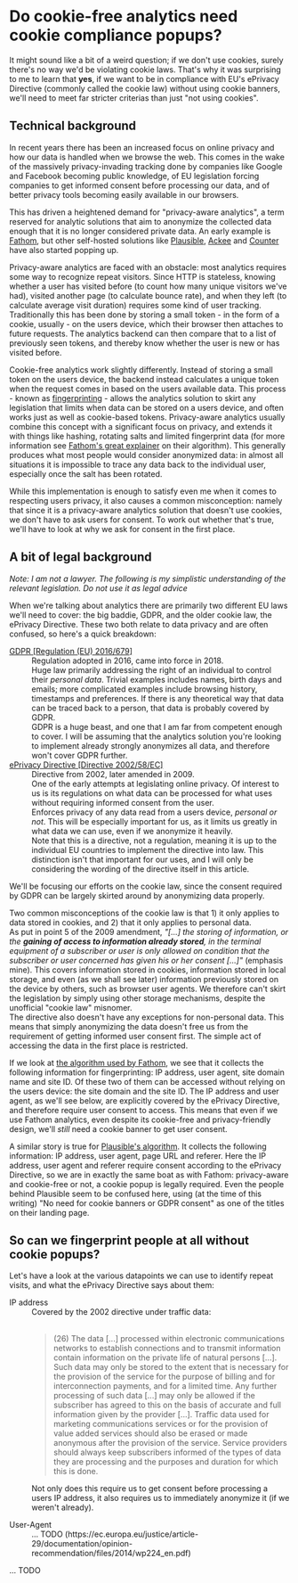 # Do cookie-free analytics need cookie compliance popups?

It might sound like a bit of a weird question; if we don't use cookies, surely there's no way we'd be violating cookie laws. That's why it was surprising to me to learn that **yes**, if we want to be in compliance with EU's ePrivacy Directive (commonly called the cookie law) without using cookie banners, we'll need to meet far stricter criterias than just "not using cookies".

## Technical background

In recent years there has been an increased focus on online privacy and how our data is handled when we browse the web. This comes in the wake of the massively privacy-invading tracking done by companies like Google and Facebook becoming public knowledge, of EU legislation forcing companies to get informed consent before processing our data, and of better privacy tools becoming easily available in our browsers.

This has driven a heightened demand for "privacy-aware analytics", a term reserved for analytic solutions that aim to anonymize the collected data enough that it is no longer considered private data. An early example is [Fathom](https://usefathom.com/), but other self-hosted solutions like [Plausible](https://plausible.io/), [Ackee](https://ackee.electerious.com/) and [Counter](https://counter.dev/) have also started popping up.

Privacy-aware analytics are faced with an obstacle: most analytics requires some way to recognize repeat visitors. Since HTTP is stateless, knowing whether a user has visited before (to count how many unique visitors we've had), visited another page (to calculate bounce rate), and when they left (to calculate average visit duration) requires some kind of user tracking. Traditionally this has been done by storing a small token - in the form of a cookie, usually - on the users device, which their browser then attaches to future requests. The analytics backend can then compare that to a list of previously seen tokens, and thereby know whether the user is new or has visited before.

Cookie-free analytics work slightly differently. Instead of storing a small token on the users device, the backend instead calculates a unique token when the request comes in based on the users available data. This process - known as [fingerprinting](https://amiunique.org/) - allows the analytics solution to skirt any legislation that limits when data can be stored on a users device, and often works just as well as cookie-based tokens. Privacy-aware analytics usually combine this concept with a significant focus on privacy, and extends it with things like hashing, rotating salts and limited fingerprint data (for more information see [Fathom's great explainer](https://usefathom.com/blog/anonymization) on their algorithm). This generally produces what most people would consider anonymized data: in almost all situations it is impossible to trace any data back to the individual user, especially once the salt has been rotated.

While this implementation is enough to satisfy even me when it comes to respecting users privacy, it also causes a common misconception: namely that since it is a privacy-aware analytics solution that doesn't use cookies, we don't have to ask users for consent. To work out whether that's true, we'll have to look at why we ask for consent in the first place.

## A bit of legal background

*Note: I am not a lawyer. The following is my simplistic understanding of the relevant legislation. Do not use it as legal advice*

When we're talking about analytics there are primarily two different EU laws we'll need to cover: the big baddie, GDPR, and the older cookie law, the ePrivacy Directive. These two both relate to data privacy and are often confused, so here's a quick breakdown:

<dl>
<dt><a href="http://data.europa.eu/eli/reg/2016/679/oj">GDPR [Regulation (EU) 2016/679]</a></dt>
<dd>Regulation adopted in 2016, came into force in 2018.<br>Huge law primarily addressing the right of an individual to control their <em>personal data</em>. Trivial examples includes names, birth days and emails; more complicated examples include browsing history, timestamps and preferences. If there is any theoretical way that data can be traced back to a person, that data is probably covered by GDPR.<br>GDPR is a huge beast, and one that I am far from competent enough to cover. I will be assuming that the analytics solution you're looking to implement already strongly anonymizes all data, and therefore won't cover GDPR further.</dd>
<dt><a href="http://data.europa.eu/eli/dir/2002/58/2009-12-19">ePrivacy Directive [Directive 2002/58/EC]</a></dt>
<dd>Directive from 2002, later amended in 2009.<br>One of the early attempts at legislating online privacy. Of interest to us is its regulations on what data can be processed for what uses without requiring informed consent from the user.<br>Enforces privacy of any data read from a users device, <em>personal or not</em>. This will be especially important for us, as it limits us greatly in what data we can use, even if we anonymize it heavily.<br>Note that this is a directive, not a regulation, meaning it is up to the individual EU countries to implement the directive into law. This distinction isn't that important for our uses, and I will only be considering the wording of the directive itself in this article.</dd>
</dl>

We'll be focusing our efforts on the cookie law, since the consent required by GDPR can be largely skirted around by anonymizing data properly.

Two common misconceptions of the cookie law is that 1) it only applies to data stored in cookies, and 2) that it only applies to personal data.  
As put in point 5 of the 2009 amendment, _"[...] the storing of information, or the **gaining of access to information already stored**, in the terminal equipment of a subscriber or user is only allowed on condition that the subscriber or user concerned has given his or her consent [...]"_ (emphasis mine). This covers information stored in cookies, information stored in local storage, and even (as we shall see later) information previously stored on the device by others, such as browser user agents. We therefore can't skirt the legislation by simply using other storage mechanisms, despite the unofficial "cookie law" misnomer.  
The directive also doesn't have any exceptions for non-personal data. This means that simply anonymizing the data doesn't free us from the requirement of getting informed user consent first. The simple act of accessing the data in the first place is restricted.

If we look at [the algorithm used by Fathom](https://usefathom.com/blog/anonymization), we see that it collects the following information for fingerprinting: IP address, user agent, site domain name and site ID. Of these two of them can be accessed without relying on the users device: the site domain and the site ID. The IP address and user agent, as we'll see below, are explicitly covered by the ePrivacy Directive, and therefore require user consent to access. This means that even if we use Fathom analytics, even despite its cookie-free and privacy-friendly design, we'll *still* need a cookie banner to get user consent.

A similar story is true for [Plausible's algorithm](https://plausible.io/data-policy). It collects the following information: IP address, user agent, page URL and referer. Here the IP address, user agent and referer require consent according to the ePrivacy Directive, so we are in exactly the same boat as with Fathom: privacy-aware and cookie-free or not, a cookie popup is legally required. Even the people behind Plausible seem to be confused here, using (at the time of this writing) "No need for cookie banners or GDPR consent" as one of the titles on their landing page.

## So can we fingerprint people at all without cookie popups?

Let's have a look at the various datapoints we can use to identify repeat visits, and what the ePrivacy Directive says about them:

<dl>
<dt>IP address</dt>
<dd>Covered by the 2002 directive under traffic data:<br><br>

<blockquote>(26) The data [...] processed within electronic communications networks to establish connections and to transmit information contain information on the private life of natural persons [...]. Such data may only be stored to the extent that is necessary for the provision of the service for the purpose of billing and for interconnection payments, and for a limited time. Any further processing of such data [...] may only be allowed if the subscriber has agreed to this on the basis of accurate and full information given by the provider [...]. Traffic data used for marketing communications services or for the provision of value added services should also be erased or made anonymous after the provision of the service. Service providers should always keep subscribers informed of the types of data they are processing and the purposes and duration for which this is done.</blockquote>

Not only does this require us to get consent before processing a users IP address, it also requires us to immediately anonymize it (if we weren't already).
</dd>

<dt>User-Agent</dt>
<dd>... TODO (https://ec.europa.eu/justice/article-29/documentation/opinion-recommendation/files/2014/wp224_en.pdf)</dd>

... TODO
</dl>
